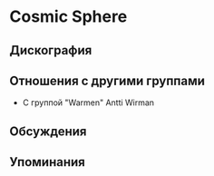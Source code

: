 # Cosmic Sphere



## Дискография


## Отношения с другими группами

* C группой "Warmen" Antti Wirman

## Обсуждения


## Упоминания

